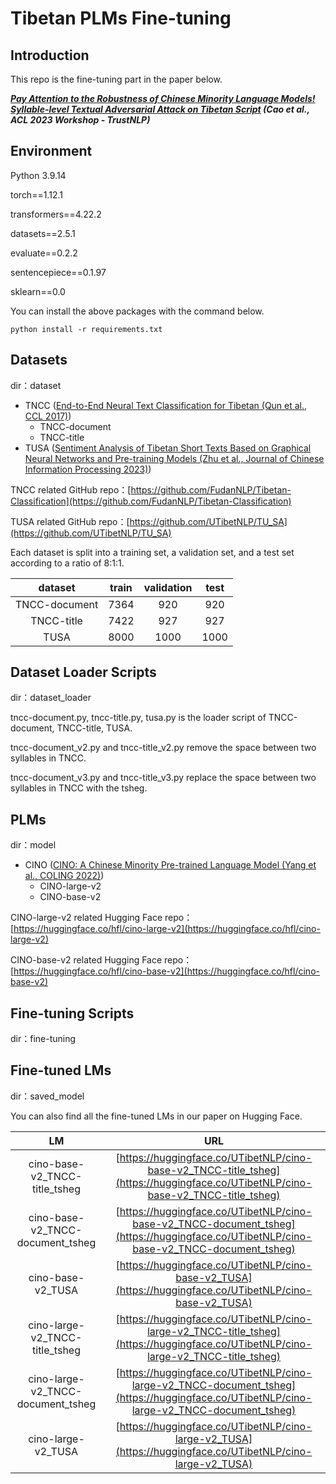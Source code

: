 # Tibetan PLMs Fine-tuning

## Introduction

This repo is the fine-tuning part in the paper below.

***[Pay Attention to the Robustness of Chinese Minority Language Models! Syllable-level Textual Adversarial Attack on Tibetan Script](https://trustnlpworkshop.github.io/papers/6.pdf) (Cao et al., ACL 2023 Workshop - TrustNLP)***

## Environment

Python 3.9.14

torch==1.12.1

transformers==4.22.2

datasets==2.5.1

evaluate==0.2.2

sentencepiece==0.1.97

sklearn==0.0

You can install the above packages with the command below.

```
python install -r requirements.txt
```

## Datasets

dir：dataset

- TNCC ([End-to-End Neural Text Classification for Tibetan (Qun et al., CCL 2017)](http://www.cips-cl.org/static/anthology/CCL-2017/CCL-17-104.pdf))
    - TNCC-document
    - TNCC-title
- TUSA ([Sentiment Analysis of Tibetan Short Texts Based on Graphical Neural Networks and Pre-training Models (Zhu et al., Journal of Chinese Information Processing 2023)](http://jcip.cipsc.org.cn/CN/Y2023/V37/I2/71))

TNCC related GitHub repo：[https://github.com/FudanNLP/Tibetan-Classification](https://github.com/FudanNLP/Tibetan-Classification)

TUSA related GitHub repo：[https://github.com/UTibetNLP/TU_SA](https://github.com/UTibetNLP/TU_SA)

Each dataset is split into a training set, a validation set, and a test set according to a ratio of 8:1:1.

|     dataset     |   train    | validation |    test    |
|:---------------:|:----------:|:----------:|:----------:|
|  TNCC-document  |    7364    |    920     |    920     |
|   TNCC-title    |    7422    |    927     |    927     |
|      TUSA       |    8000    |    1000    |    1000    |

## Dataset Loader Scripts

dir：dataset_loader

tncc-document.py, tncc-title.py, tusa.py is the loader script of TNCC-document, TNCC-title, TUSA.

tncc-document_v2.py and tncc-title_v2.py remove the space between two syllables in TNCC.

tncc-document_v3.py and tncc-title_v3.py replace the space between two syllables in TNCC with the tsheg.

## PLMs

dir：model

- CINO ([CINO: A Chinese Minority Pre-trained Language Model (Yang et al., COLING 2022)](https://aclanthology.org/2022.coling-1.346.pdf))
    - CINO-large-v2
    - CINO-base-v2

CINO-large-v2 related Hugging Face repo：[https://huggingface.co/hfl/cino-large-v2](https://huggingface.co/hfl/cino-large-v2)

CINO-base-v2 related Hugging Face repo：[https://huggingface.co/hfl/cino-base-v2](https://huggingface.co/hfl/cino-base-v2)

## Fine-tuning Scripts

dir：fine-tuning

## Fine-tuned LMs

dir：saved_model

You can also find all the fine-tuned LMs in our paper on Hugging Face.

|                LM                 |                                                                    URL                                                                    |
|:---------------------------------:|:-----------------------------------------------------------------------------------------------------------------------------------------:|
|   cino-base-v2_TNCC-title_tsheg   |     [https://huggingface.co/UTibetNLP/cino-base-v2_TNCC-title_tsheg](https://huggingface.co/UTibetNLP/cino-base-v2_TNCC-title_tsheg)      |
| cino-base-v2_TNCC-document_tsheg  |  [https://huggingface.co/UTibetNLP/cino-base-v2_TNCC-document_tsheg](https://huggingface.co/UTibetNLP/cino-base-v2_TNCC-document_tsheg)   |
|         cino-base-v2_TUSA         |                 [https://huggingface.co/UTibetNLP/cino-base-v2_TUSA](https://huggingface.co/UTibetNLP/cino-base-v2_TUSA)                  |
|  cino-large-v2_TNCC-title_tsheg   |    [https://huggingface.co/UTibetNLP/cino-large-v2_TNCC-title_tsheg](https://huggingface.co/UTibetNLP/cino-large-v2_TNCC-title_tsheg)     |
| cino-large-v2_TNCC-document_tsheg | [https://huggingface.co/UTibetNLP/cino-large-v2_TNCC-document_tsheg](https://huggingface.co/UTibetNLP/cino-large-v2_TNCC-document_tsheg)  |
|        cino-large-v2_TUSA         |                [https://huggingface.co/UTibetNLP/cino-large-v2_TUSA](https://huggingface.co/UTibetNLP/cino-large-v2_TUSA)                 |